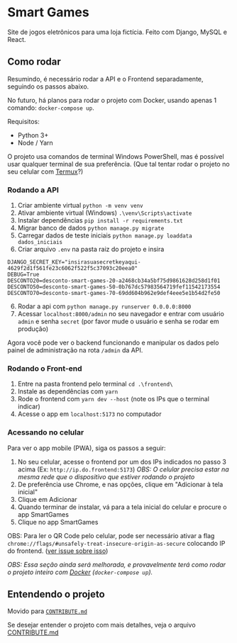 # Smart Games

Site de jogos eletrônicos para uma loja fictícia. Feito com Django, MySQL e React.

## Como rodar

Resumindo, é necessário rodar a API e o Frontend separadamente, seguindo os passos abaixo. 

No futuro, há planos para rodar o projeto com Docker, usando apenas 1 comando: `docker-compose up`.

Requisitos:

- Python 3+
- Node / Yarn

O projeto usa comandos de terminal Windows PowerShell, mas é possível usar qualquer terminal de sua preferência. (Que tal tentar rodar o projeto no seu celular com [Termux](https://termux.dev/en/)?)

### Rodando a API

1. Criar ambiente virtual `python -m venv venv`
2. Ativar ambiente virtual (Windows) `.\venv\Scripts\activate`
3. Instalar dependências `pip install -r requirements.txt`
4. Migrar banco de dados `python manage.py migrate`
5. Carregar dados de teste iniciais `python manage.py loaddata dados_iniciais`
6. Criar arquivo `.env` na pasta raiz do projeto e insira

```
DJANGO_SECRET_KEY="insirasuasecretkeyaqui-4629f2d1f561fe23c6062f522f5c37093c20eea0"
DEBUG=True
DESCONTO20=desconto-smart-games-20-a2468cb34a5bf75d9861628d258d1f01
DESCONTO50=desconto-smart-games-50-0b767dc57983564719fef11542173554
DESCONTO70=desconto-smart-games-70-69dd604b962e9def4eee5e1b54d2fe50
```

6. Rodar a api com `python manage.py runserver 0.0.0.0:8000`
8. Acessar `localhost:8000/admin` no seu navegador e entrar com usuário `admin` e senha `secret` (por favor mude o usuário e senha se rodar em produção)

Agora você pode ver o backend funcionando e manipular os dados pelo painel de administração na rota `/admin` da API.

### Rodando o Front-end

1. Entre na pasta frontend pelo terminal `cd .\frontend\`
2. Instale as dependências com `yarn`
3. Rode o frontend com `yarn dev --host` (note os IPs que o terminal indicar)
4. Acesse o app em `localhost:5173` no computador

### Acessando no celular

Para ver o app mobile (PWA), siga os passos a seguir:

1. No seu celular, acesse o frontend por um dos IPs indicados no passo 3 acima (Ex: `http://ip.do.frontend:5173`) *OBS: O celular precisa estar na mesma rede que o dispositivo que estiver rodando o projeto*
2. De preferência use Chrome, e nas opções, clique em "Adicionar à tela inicial"
3. Clique em Adicionar
4. Quando terminar de instalar, vá para a tela inicial do celular e procure o app SmartGames
5. Clique no app SmartGames

OBS: Para ler o QR Code pelo celular, pode ser necessário ativar a flag `chrome://flags/#unsafely-treat-insecure-origin-as-secure` colocando IP do frontend. ([ver issue sobre isso](https://github.com/LaurenceZanotti/smart-games/issues/4))

*OBS: Essa seção ainda será melhorada, e provavelmente terá como rodar o projeto inteiro com [Docker](https://www.docker.com/) (`docker-compose up`).*

## Entendendo o projeto

Movido para [`CONTRIBUTE.md`](CONTRIBUTE.md)

Se desejar entender o projeto com mais detalhes, veja o arquivo [CONTRIBUTE.md](CONTRIBUTE.md)